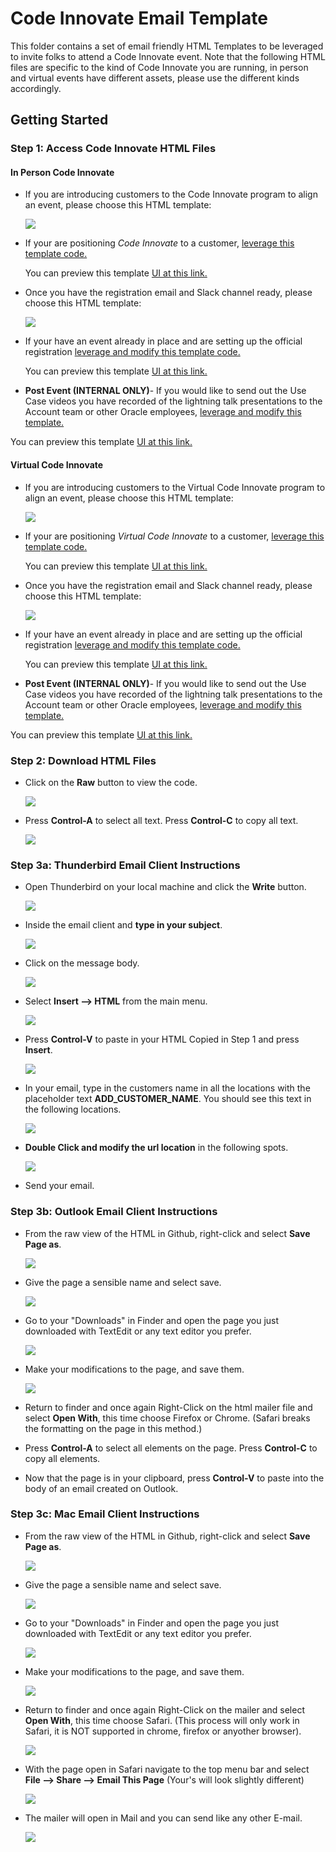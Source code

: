 # Code Innovate Email Template
This folder contains a set of email friendly HTML Templates to be leveraged to invite folks to attend a Code Innovate event. Note that the following HTML files are specific to the kind of Code Innovate you are running, in person and virtual events have different assets, please use the different kinds accordingly.

## Getting Started
### **Step 1:** Access Code Innovate HTML Files
####  In Person Code Innovate


- If you are introducing customers to the Code Innovate program to align an event, please choose this HTML template:

  ![](images/README-onepagernewimage.png)

- If your are positioning _Code Innovate_ to a customer,
  [leverage this template code.](https://github.com/chipbaber/codeinnovate_emailtemplate/blob/master/html/code-innovate-mailer-base64.html)

  You can preview this template [UI at this link.](https://chipbaber.github.io/codeinnovate_emailtemplate/html/code-innovate-mailer-base64.html)

- Once you have the registration email and Slack channel ready, please choose this HTML template:

  ![](images/README-registration-email-new.png)

- If your have an event already in place and are setting up the official registration [leverage and modify this template code.](https://github.com/chipbaber/codeinnovate_emailtemplate/blob/master/html/mailer_base64.html)

  You can preview this template [UI at this link.](https://chipbaber.github.io/codeinnovate_emailtemplate/html/mailer_base64.html)

- **Post Event (INTERNAL ONLY)**- If you would like to send out the Use Case videos you have recorded of the lightning talk presentations to the Account team or other Oracle employees, [leverage and modify this template.](https://github.com/chipbaber/codeinnovate_emailtemplate/blob/master/html/post_event_template_base64_6usecases.html)

You can preview this template [UI at this link.](https://chipbaber.github.io/codeinnovate_emailtemplate/html/post_event_template_base64_6usecases.html)


####  Virtual Code Innovate

- If you are introducing customers to the Virtual Code Innovate program to align an event, please choose this HTML template:

  ![](images/Virtual-Code-Innovate-one-pager.png)

- If your are positioning _Virtual Code Innovate_ to a customer,
  [leverage this template code.](https://github.com/chipbaber/codeinnovate_emailtemplate/blob/master/html/virtual-code-innovate-onepager.html)

  You can preview this template [UI at this link.](https://chipbaber.github.io/codeinnovate_emailtemplate/html/virtual-code-innovate-onepager.html)

- Once you have the registration email and Slack channel ready, please choose this HTML template:

  ![](images/Virtual-Code-Innovate-registration.png)

- If your have an event already in place and are setting up the official registration [leverage and modify this template code.](https://github.com/chipbaber/codeinnovate_emailtemplate/blob/master/html/virtual-code-tinnovate-registration.html)

  You can preview this template [UI at this link.](https://chipbaber.github.io/codeinnovate_emailtemplate/html/virtual-code-tinnovate-registration.html)

- **Post Event (INTERNAL ONLY)**- If you would like to send out the Use Case videos you have recorded of the lightning talk presentations to the Account team or other Oracle employees, [leverage and modify this template.](https://github.com/chipbaber/codeinnovate_emailtemplate/blob/master/html/post_event_template_base64_6usecases.html)

You can preview this template [UI at this link.](https://chipbaber.github.io/codeinnovate_emailtemplate/html/post_event_template_base64_6usecases.html)

### **Step 2:** Download HTML Files

- Click on the **Raw** button to view the code.

  ![](images/README-b1064f4c.png)

- Press **Control-A** to select all text. Press **Control-C** to copy all text.

  ![](images/README-367ebbf8.png)

### **Step 3a:** Thunderbird Email Client Instructions

- Open Thunderbird on your local machine and click the **Write** button.

  ![](images/README-27fe768d.png)

- Inside the email client and **type in your subject**.

  ![](images/README-560f7ab0.png)

- Click on the message body.

  ![](images/README-1f73e986.png)

- Select **Insert --> HTML** from the main menu.

  ![](images/README-53c269d4.png)

- Press **Control-V** to paste in your HTML Copied in Step 1 and press **Insert**.

  ![](images/README-4869fdab.png)

- In your email, type in the customers name in all the locations with the placeholder text **ADD_CUSTOMER_NAME**. You should see this text in the following locations.

  ![](images/README-66532a6f.png)

- **Double Click and modify the url location** in the following spots.

  ![](images/README-fa2f767e.png)

- Send your email.

### **Step 3b:** Outlook Email Client Instructions

- From the raw view of the HTML in Github, right-click and select
**Save Page as**.

  ![](images/mac1.png)

- Give the page a sensible name and select save.

  ![](images/mac2.png)

- Go to your "Downloads" in Finder and open the page you just downloaded with TextEdit or any text editor you prefer.

  ![](images/mac3.png)

- Make your modifications to the page, and save them.

  ![](images/mac4.png)

- Return to finder and once again Right-Click on the html mailer file and select **Open With**, this time choose Firefox or Chrome. (Safari breaks the formatting on the page in this method.)

- Press **Control-A** to select all elements on the page. Press **Control-C** to copy all elements.

- Now that the page is in your clipboard, press **Control-V** to paste into the body of an email created on Outlook.


### **Step 3c:** Mac Email Client Instructions

- From the raw view of the HTML in Github, right-click and select
**Save Page as**.

  ![](images/mac1.png)

- Give the page a sensible name and select save.

  ![](images/mac2.png)

- Go to your "Downloads" in Finder and open the page you just downloaded with TextEdit or any text editor you prefer.

  ![](images/mac3.png)

- Make your modifications to the page, and save them.

  ![](images/mac4.png)

- Return to finder and once again Right-Click on the mailer and select **Open With**, this time choose Safari. (This process will only work in Safari, it is NOT supported in chrome, firefox or anyother browser).

  ![](images/mac5.png)

- With the page open in Safari navigate to the top menu bar and select **File --> Share --> Email This Page** (Your's will look slightly different)

  ![](images/mac6.png)

- The mailer will open in Mail and you can send like any other E-mail.

  ![](images/mac7.png)
